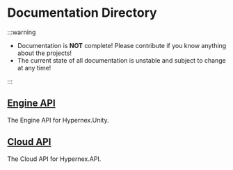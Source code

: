 # Documentation Directory

:::warning

+ Documentation is **NOT** complete! Please contribute if you know anything about the projects!
+ The current state of all documentation is unstable and subject to change at any time!

:::

## [Engine API](engine-api)

The Engine API for Hypernex.Unity.

## [Cloud API](cloud-api)

The Cloud API for Hypernex.API.